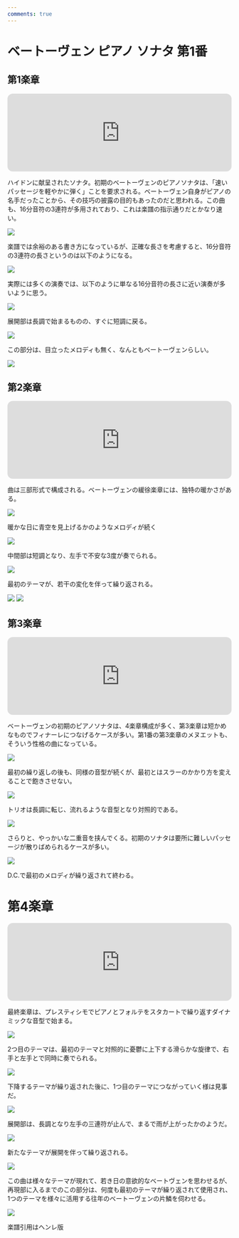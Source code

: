 ```yaml
---
comments: true
---
```


# ベートーヴェン ピアノ ソナタ 第1番

## 第1楽章

<iframe height="175" width="100%" title="Media player" src="https://embed.music.apple.com/us/album/piano-sonata-no-1-in-f-minor-op-2-no-1-i-allegro/1264640017?i=1264640151&amp;itscg=30200&amp;itsct=music_box_player&amp;ls=1&amp;app=music&amp;mttnsubad=1264640151&amp;theme=auto" id="embedPlayer" style="border:0;border-radius:12px;width:100%;height:175px;max-width:660px" sandbox="allow-forms allow-popups allow-same-origin allow-scripts allow-top-navigation-by-user-activation" allow="autoplay *; encrypted-media *; clipboard-write"></iframe>

ハイドンに献呈されたソナタ。初期のベートーヴェンのピアノソナタは、「速いパッセージを軽やかに弾く」ことを要求される。ベートーヴェン自身がピアノの名手だったことから、その技巧の披露の目的もあったのだと思われる。この曲も、16分音符の3連符が多用されており、これは楽譜の指示通りだとかなり速い。

<img src="293.jpg">

楽譜では余裕のある書き方になっているが、正確な長さを考慮すると、16分音符の3連符の長さというのは以下のようになる。

<img src="294.jpg">

実際には多くの演奏では、以下のように単なる16分音符の長さに近い演奏が多いように思う。

<img src="295.jpg">

展開部は長調で始まるものの、すぐに短調に戻る。

<img src="292.jpg">

この部分は、目立ったメロディも無く、なんともベートーヴェンらしい。

<img src="291.jpg">

## 第2楽章

<iframe height="175" width="100%" title="Media player" src="https://embed.music.apple.com/us/album/piano-sonata-no-1-in-f-minor-op-2-no-1-ii-adagio/1264640017?i=1264640153&amp;itscg=30200&amp;itsct=music_box_player&amp;ls=1&amp;app=music&amp;mttnsubad=1264640153&amp;theme=auto" id="embedPlayer" style="border:0;border-radius:12px;width:100%;height:175px;max-width:660px" sandbox="allow-forms allow-popups allow-same-origin allow-scripts allow-top-navigation-by-user-activation" allow="autoplay *; encrypted-media *; clipboard-write"></iframe>

曲は三部形式で構成される。ベートーヴェンの緩徐楽章には、独特の暖かさがある。

<img src="323.jpg">

暖かな日に青空を見上げるかのようなメロディが続く

<img src="324.jpg">

中間部は短調となり、左手で不安な3度が奏でられる。

<img src="322.jpg">

最初のテーマが、若干の変化を伴って繰り返される。

<img src="321.jpg">
<img src="325.jpg">

## 第3楽章

<iframe height="175" width="100%" title="Media player" src="https://embed.music.apple.com/us/album/piano-sonata-no-1-in-f-minor-op-2-no-1-iii-menuetto-allegretto/1264640017?i=1264640154&amp;itscg=30200&amp;itsct=music_box_player&amp;ls=1&amp;app=music&amp;mttnsubad=1264640154&amp;theme=auto" id="embedPlayer" style="border:0;border-radius:12px;width:100%;height:175px;max-width:660px" sandbox="allow-forms allow-popups allow-same-origin allow-scripts allow-top-navigation-by-user-activation" allow="autoplay *; encrypted-media *; clipboard-write"></iframe>

ベートーヴェンの初期のピアノソナタは、4楽章構成が多く、第3楽章は短かめなものでフィナーレにつなげるケースが多い。第1番の第3楽章のメヌエットも、そういう性格の曲になっている。

<img src="354.jpg">

最初の繰り返しの後も、同様の音型が続くが、最初とはスラーのかかり方を変えることで飽きさせない。

<img src="355.jpg">

トリオは長調に転じ、流れるような音型となり対照的である。

<img src="357.jpg">

さらりと、やっかいな二重音を挟んでくる。初期のソナタは要所に難しいパッセージが散りばめられるケースが多い。

<img src="358.jpg">

D.C.で最初のメロディが繰り返されて終わる。

# 第4楽章

<iframe height="175" width="100%" title="Media player" src="https://embed.music.apple.com/us/album/piano-sonata-no-1-in-f-minor-op-2-no-1-iv-prestissimo/1264640017?i=1264640155&amp;itscg=30200&amp;itsct=music_box_player&amp;ls=1&amp;app=music&amp;mttnsubad=1264640155&amp;theme=auto" id="embedPlayer" style="border:0;border-radius:12px;width:100%;height:175px;max-width:660px" sandbox="allow-forms allow-popups allow-same-origin allow-scripts allow-top-navigation-by-user-activation" allow="autoplay *; encrypted-media *; clipboard-write"></iframe>

最終楽章は、プレスティシモでピアノとフォルテをスタカートで繰り返すダイナミックな音型で始まる。

<img src="389.jpg">

2つ目のテーマは、最初のテーマと対照的に憂鬱に上下する滑らかな旋律で、右手と左手とで同時に奏でられる。

<img src="388.jpg">

下降するテーマが繰り返された後に、1つ目のテーマにつながっていく様は見事だ。

<img src="385.jpg">

展開部は、長調となり左手の三連符が止んで、まるで雨が上がったかのようだ。

<img src="386.jpg">

新たなテーマが展開を伴って繰り返される。

<img src="387.jpg">

この曲は様々なテーマが現れて、若き日の意欲的なベートヴェンを思わせるが、再現部に入るまでのこの部分は、何度も最初のテーマが繰り返されて使用され、1つのテーマを様々に活用する往年のベートーヴェンの片鱗を伺わせる。

<img src="390.jpg">

楽譜引用はヘンレ版

